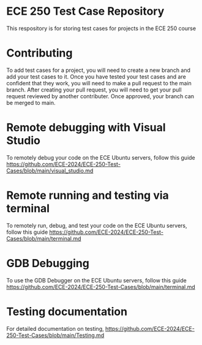 # ECE 250 Test Case Repository
This respository is for storing test cases for projects in the ECE 250 course

# Contributing
To add test cases for a project, you will need to create a new branch and add your test cases to it. Once you have tested your test cases and are confident that they work, you will need to make a pull request to the main branch. After creating your pull request, you will need to get your pull request reviewed by another contributer. Once approved, your branch can be merged to main.

# Remote debugging with Visual Studio
To remotely debug your code on the ECE Ubuntu servers, follow this guide https://github.com/ECE-2024/ECE-250-Test-Cases/blob/main/visual_studio.md

# Remote running and testing via terminal
To remotely run, debug, and test your code on the ECE Ubuntu servers, follow this guide https://github.com/ECE-2024/ECE-250-Test-Cases/blob/main/terminal.md

# GDB Debugging
To use the GDB Debugger on the ECE Ubuntu servers, follow this guide https://github.com/ECE-2024/ECE-250-Test-Cases/blob/main/terminal.md

# Testing documentation
For detailed documentation on testing, https://github.com/ECE-2024/ECE-250-Test-Cases/blob/main/Testing.md
